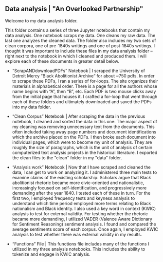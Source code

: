 ## Data analysis | "An Overlooked Partnership"

Welcome to my data analysis folder.

This folder contains a series of three Jupyter notebooks that contain my data analysis. One notebook scraps my data. One cleans my raw data. The last one analyzes the cleaned data. The folder also includes my two sets of clean corpora, one of pre-1840s writings and one of post-1840s writings. I thought it was important to include these files in my data analysis folder – right next to the notebook in which I cleaned and produced them. I will explore each of these documents in greater detail below.

* “ScrapANDdownloadPDFs” Notebook | I scraped the University of Detroit Mercy “Black Abolitionist Archive” for about ~750 pdfs. In order to scrape these PDFs, I ran a series of for-loops. The site organizes their materials in alphabetical order. There is a page for all the authors whose name begins with “A”, then “B”, etc. Each PDF is two mouse clicks away from the initial page that houses it. I crafted a for-loop that went through each of these folders and ultimately downloaded and saved the PDFs into my data folder.

* “Clean Corpus” Notebook | After scraping the data in the previous notebook, I cleaned and sorted the data in this one. The major aspect of my cleaning was removing unnecessary text from the documents. This often included taking away page numbers and document identifications which the archive placed on the PDFs. I then broke each document into individual pages, which were to become my unit of analysis. They are roughly the size of paragraphs, which is the unit of analysis of certain computerized text analysis projects in the historical literature. I exported the clean files to the "clean" folder in my "data" folder.

* “Analysis work” Notebook | Now that I have scraped and cleaned the data, I can get to work on analyzing it. I administered three main tests to examine claims of the existing scholarship. Scholars argue that Black abolitionist rhetoric became more civic-oriented and nationalistic, increasingly focused on self-identification, and progressively more demanding after the year 1840. I tested each of these in turn. For the first two, I employed frequency tests and keyness analysis to understand which time period employed more terms relating to Black nationalism and Black identity. I also used a key word in context (KWIC) analysis to test for external validity. For testing whether the rhetoric became more demanding, I utilized VADER (Valence Aware Dictionary for Sentiment Reasoning) sentiment analysis. I found and compared the average sentiments score of each corpus. Once again, I employed KWIC analysis to test whether there was external validity in my results.

* “Functions” File | This functions file includes many of the functions I utilized in my three analysis notebooks. This includes the ability to tokenize and engage in KWIC analysis. 

